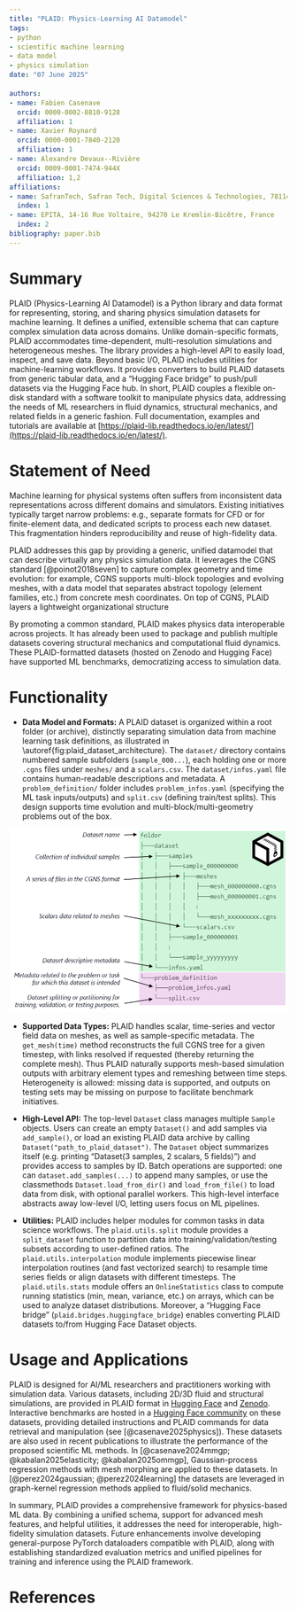 ```yaml
---
title: "PLAID: Physics-Learning AI Datamodel"
tags:
- python
- scientific machine learning
- data model
- physics simulation
date: "07 June 2025"

authors:
- name: Fabien Casenave
  orcid: 0000-0002-8810-9128
  affiliation: 1
- name: Xavier Roynard
  orcid: 0000-0001-7840-2120
  affiliation: 1
- name: Alexandre Devaux--Rivière
  orcid: 0009-0001-7474-944X
  affiliation: 1,2
affiliations:
- name: SafranTech, Safran Tech, Digital Sciences & Technologies, 78114 Magny-Les-Hameaux, France
  index: 1
- name: EPITA, 14-16 Rue Voltaire, 94270 Le Kremlin-Bicêtre, France
  index: 2
bibliography: paper.bib
---
```


# Summary

PLAID (Physics-Learning AI Datamodel) is a Python library and data format for representing, storing, and sharing physics simulation datasets for machine learning. It defines a unified, extensible schema that can capture complex simulation data across domains. Unlike domain-specific formats, PLAID accommodates time-dependent, multi-resolution simulations and heterogeneous meshes. The library provides a high-level API to easily load, inspect, and save data. Beyond basic I/O, PLAID includes utilities for machine-learning workflows. It provides converters to build PLAID datasets from generic tabular data, and a “Hugging Face bridge” to push/pull datasets via the Hugging Face hub. In short, PLAID couples a flexible on-disk standard with a software toolkit to manipulate physics data, addressing the needs of ML researchers in fluid dynamics, structural mechanics, and related fields in a generic fashion. Full documentation, examples and tutorials are available at [https://plaid-lib.readthedocs.io/en/latest/](https://plaid-lib.readthedocs.io/en/latest/).


# Statement of Need

Machine learning for physical systems often suffers from inconsistent data representations across different domains and simulators.  Existing initiatives typically target narrow problems: e.g., separate formats for CFD or for finite-element data, and dedicated scripts to process each new dataset. This fragmentation hinders reproducibility and reuse of high-fidelity data.

PLAID addresses this gap by providing a generic, unified datamodel that can describe virtually any physics simulation data.  It leverages the CGNS standard [@poinot2018seven] to capture complex geometry and time evolution: for example, CGNS supports multi-block topologies and evolving meshes, with a data model that separates abstract topology (element families, etc.) from concrete mesh coordinates.  On top of CGNS, PLAID layers a lightweight organizational structure

By promoting a common standard, PLAID makes physics data interoperable across projects. It has already been used to package and publish multiple datasets covering structural mechanics and computational fluid dynamics. These PLAID-formatted datasets (hosted on Zenodo and Hugging Face) have supported ML benchmarks, democratizing access to simulation data.

# Functionality

* **Data Model and Formats:** A PLAID dataset is organized within a root folder (or archive), distinctly separating simulation data from machine learning task definitions, as illustrated in \autoref{fig:plaid_dataset_architecture}. The `dataset/` directory contains numbered sample subfolders (`sample_000...`), each holding one or more `.cgns` files under `meshes/` and a `scalars.csv`. The `dataset/infos.yaml` file contains human-readable descriptions and metadata.  A `problem_definition/` folder includes `problem_infos.yaml` (specifying the ML task inputs/outputs) and `split.csv` (defining train/test splits).  This design supports time evolution and multi-block/multi-geometry problems out of the box.

![Overview of the PLAID dataset architecture.\label{fig:plaid_dataset_architecture}](plaid_architecture.png)

* **Supported Data Types:** PLAID handles scalar, time-series and vector field data on meshes, as well as sample-specific metadata. The `get_mesh(time)` method reconstructs the full CGNS tree for a given timestep, with links resolved if requested (thereby returning the complete mesh). Thus PLAID naturally supports mesh-based simulation outputs with arbitrary element types and remeshing between time steps. Heterogeneity is allowed: missing data is supported, and outputs on testing sets may be missing on purpose to facilitate benchmark initiatives.

* **High-Level API:** The top-level `Dataset` class manages multiple `Sample` objects. Users can create an empty `Dataset()` and add samples via `add_sample()`, or load an existing PLAID data archive by calling `Dataset("path_to_plaid_dataset")`. The `Dataset` object summarizes itself (e.g. printing “Dataset(3 samples, 2 scalars, 5 fields)”) and provides access to samples by ID. Batch operations are supported: one can `dataset.add_samples(...)` to append many samples, or use the classmethods `Dataset.load_from_dir()` and `load_from_file()` to load data from disk, with optional parallel workers. This high-level interface abstracts away low-level I/O, letting users focus on ML pipelines.

* **Utilities:** PLAID includes helper modules for common tasks in data science workflows. The `plaid.utils.split` module provides a `split_dataset` function to partition data into training/validation/testing subsets according to user-defined ratios. The `plaid.utils.interpolation` module implements piecewise linear interpolation routines (and fast vectorized search) to resample time series fields or align datasets with different timesteps. The `plaid.utils.stats` module offers an `OnlineStatistics` class to compute running statistics (min, mean, variance, etc.) on arrays, which can be used to analyze dataset distributions. Moreover, a “Hugging Face bridge” (`plaid.bridges.huggingface_bridge`) enables converting PLAID datasets to/from Hugging Face Dataset objects.

# Usage and Applications

PLAID is designed for AI/ML researchers and practitioners working with simulation data. Various datasets, including 2D/3D fluid and structural simulations, are provided in PLAID format in [Hugging Face](https://huggingface.co/PLAID-datasets) and [Zenodo](https://zenodo.org/communities/plaid_datasets). Interactive benchmarks are hosted in a [Hugging Face community](https://huggingface.co/PLAIDcompetitions) on these datasets, providing detailed instructions and PLAID commands for data retrieval and manipulation (see [@casenave2025physics]). These datasets are also used in recent publications to illustrate the performance of the proposed scientific ML methods. In [@casenave2024mmgp; @kabalan2025elasticity; @kabalan2025ommgp],  Gaussian-process regression methods with mesh morphing are applied to these datasets. In [@perez2024gaussian; @perez2024learning] the datasets are leveraged in graph-kernel regression methods applied to fluid/solid mechanics.

In summary, PLAID provides a comprehensive framework for physics-based ML data. By combining a unified schema, support for advanced mesh features, and helpful utilities, it addresses the need for interoperable, high-fidelity simulation datasets. Future enhancements involve developing general-purpose PyTorch dataloaders compatible with PLAID, along with establishing standardized evaluation metrics and unified pipelines for training and inference using the PLAID framework.

# References
